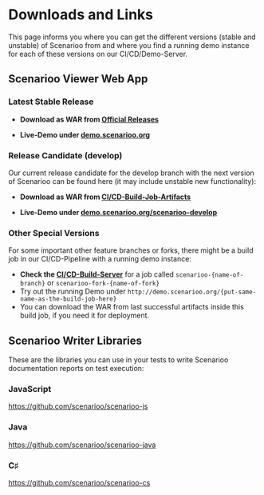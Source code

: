 # Downloads and Links

This page informs you where you can get the different versions (stable and unstable) of Scenarioo from and where you find a running demo instance for each of these versions on our CI/CD/Demo-Server.

## Scenarioo Viewer Web App

### Latest Stable Release

* **Download as WAR from [Official Releases](https://github.com/scenarioo/scenarioo/releases)**

* **Live-Demo under [demo.scenarioo.org](http://demo.scenarioo.org)**

### Release Candidate (develop)

Our current release candidate for the develop branch with the next version of Scenarioo can be found here (it may include unstable new functionality):

* **Download as WAR from [CI/CD-Build-Job-Artifacts](http://build.scenarioo.org/jenkins/job/scenarioo-develop/lastSuccessfulBuild/artifact/scenarioo-server/build/libs/)** 

* **Live-Demo under [demo.scenarioo.org/scenarioo-develop](http://demo.scenarioo.org/scenarioo-develop)**

### Other Special Versions

For some important other feature branches or forks, there might be a build job in our CI/CD-Pipeline with a running demo instance:

* **Check the [CI/CD-Build-Server](http://build.scenarioo.org)** for a job called `scenarioo-{name-of-branch}` or `scenarioo-fork-{name-of-fork}` 
* Try out the running Demo under `http://demo.scenarioo.org/{put-same-name-as-the-build-job-here}`
* You can download the WAR from last successful artifacts inside this build job, if you need it for deployment.

## Scenarioo Writer Libraries

These are the libraries you can use in your tests to write Scenarioo documentation reports on test execution:

### JavaScript

https://github.com/scenarioo/scenarioo-js

### Java

https://github.com/scenarioo/scenarioo-java
 
### C&sharp;
 
https://github.com/scenarioo/scenarioo-cs 
